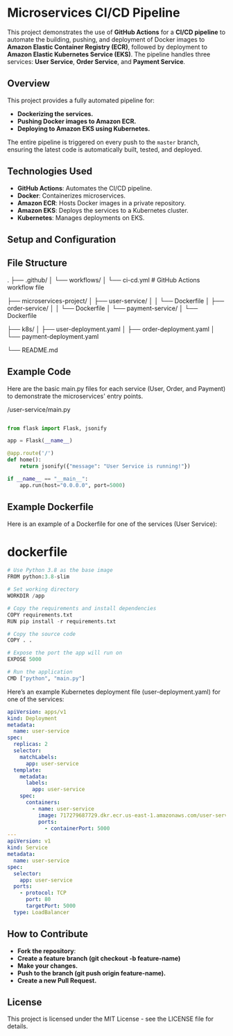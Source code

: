# **Microservices CI/CD Pipeline**

This project demonstrates the use of **GitHub Actions** for a **CI/CD pipeline** to automate the building, pushing, and deployment of Docker images to **Amazon Elastic Container Registry (ECR)**, followed by deployment to **Amazon Elastic Kubernetes Service (EKS)**. The pipeline handles three services: **User Service**, **Order Service**, and **Payment Service**.

## **Overview**

This project provides a fully automated pipeline for:

- **Dockerizing the services.**
- **Pushing Docker images to Amazon ECR.**
- **Deploying to Amazon EKS using Kubernetes.**

The entire pipeline is triggered on every push to the `master` branch, ensuring the latest code is automatically built, tested, and deployed.

## **Technologies Used**

- **GitHub Actions**: Automates the CI/CD pipeline.
- **Docker**: Containerizes microservices.
- **Amazon ECR**: Hosts Docker images in a private repository.
- **Amazon EKS**: Deploys the services to a Kubernetes cluster.
- **Kubernetes**: Manages deployments on EKS.

## **Setup and Configuration**

## File Structure

.
├── .github/
│   └── workflows/
│       └── ci-cd.yml     # GitHub Actions workflow file

├── microservices-project/
│   ├── user-service/
│   │   └── Dockerfile
│   ├── order-service/
│   │   └── Dockerfile
│   └── payment-service/
│       └── Dockerfile

├── k8s/
│   ├── user-deployment.yaml
│   ├── order-deployment.yaml
│   └── payment-deployment.yaml

└── README.md


## Example Code
Here are the basic main.py files for each service (User, Order, and Payment) to demonstrate the microservices' entry points.

/user-service/main.py

```python

from flask import Flask, jsonify

app = Flask(__name__)

@app.route('/')
def home():
    return jsonify({"message": "User Service is running!"})

if __name__ == "__main__":
    app.run(host="0.0.0.0", port=5000)
```

## Example Dockerfile
Here is an example of a Dockerfile for one of the services (User Service):

# dockerfile

```python
# Use Python 3.8 as the base image
FROM python:3.8-slim

# Set working directory
WORKDIR /app

# Copy the requirements and install dependencies
COPY requirements.txt 
RUN pip install -r requirements.txt

# Copy the source code
COPY . .

# Expose the port the app will run on
EXPOSE 5000

# Run the application
CMD ["python", "main.py"] 
```

Here’s an example Kubernetes deployment file (user-deployment.yaml) for one of the services:

```yaml
apiVersion: apps/v1
kind: Deployment
metadata:
  name: user-service
spec:
  replicas: 2
  selector:
    matchLabels:
      app: user-service
  template:
    metadata:
      labels:
        app: user-service
    spec:
      containers:
        - name: user-service
          image: 717279687729.dkr.ecr.us-east-1.amazonaws.com/user-service:latest
          ports:
            - containerPort: 5000
---
apiVersion: v1
kind: Service
metadata:
  name: user-service
spec:
  selector:
    app: user-service
  ports:
    - protocol: TCP
      port: 80
      targetPort: 5000
  type: LoadBalancer 
```

## How to Contribute
- **Fork the repository**: 
- **Create a feature branch (git checkout -b feature-name)**
- **Make your changes.**
- **Push to the branch (git push origin feature-name).**
- **Create a new Pull Request.**


## License
This project is licensed under the MIT License - see the LICENSE file for details.


